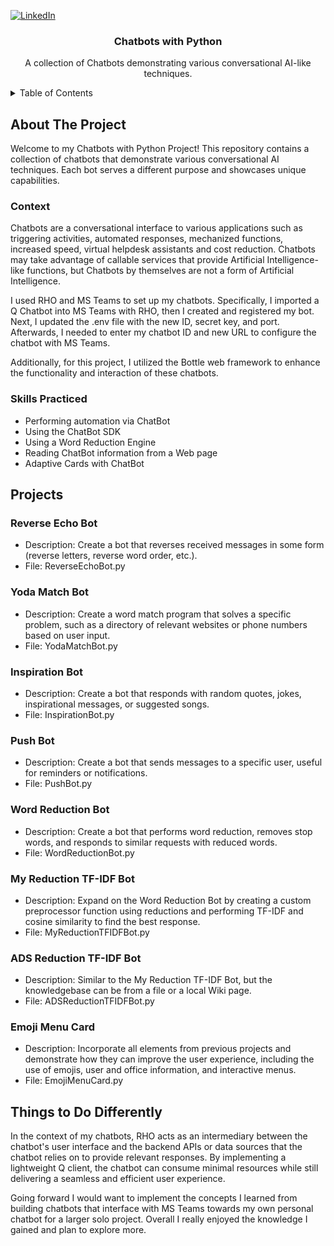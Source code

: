 
<a name="readme-top"></a>
<!--
*** Thanks for checking out the Chatbot Project README. If you have a suggestion
*** that would make this better, please fork the repo and create a pull request
*** or simply open an issue with the tag "enhancement".
*** Don't forget to give the project a star!
*** Thanks again! Now let's dive into the Chatbot Project! :D
-->

<!-- PROJECT SHIELDS -->
<!--
*** I'm using markdown "reference style" links for readability.
*** Reference links are enclosed in brackets [ ] instead of parentheses ( ).
*** See the bottom of this document for the declaration of the reference variables
*** for contributors-url, forks-url, etc. This is an optional, concise syntax you may use.
*** https://www.markdownguide.org/basic-syntax/#reference-style-links
-->
[![LinkedIn][linkedin-shield]][linkedin-url]


<h3 align="center">Chatbots with Python</h3>

  <p align="center">
    A collection of Chatbots demonstrating various conversational AI-like techniques.
  </p>
</div>

<!-- TABLE OF CONTENTS -->
<details>
  <summary>Table of Contents</summary>
  <ol>
    <li>
      <a href="#about-the-project">About The Project</a>
      <ul>
        <li><a href="#context">Context</a></li>
        <li><a href="#skills-practiced">Skills Practiced</a></li>
      </ul>
    </li>
    <li>
      <a href="#projects">Projects</a>
      <ul>
        <li><a href="#reverse-echo-bot">Reverse Echo Bot</a></li>
        <li><a href="#yoda-match-bot">Yoda Match Bot</a></li>
        <li><a href="#inspiration-bot">Inspiration Bot</a></li>
        <li><a href="#push-bot">Push Bot</a></li>
        <li><a href="#word-reduction-bot">Word Reduction Bot</a></li>
        <li><a href="#my-reduction-tfidf-bot">My Reduction TF-IDF Bot</a></li>
        <li><a href="#ads-reduction-tfidf-bot">ADS Reduction TF-IDF Bot</a></li>
        <li><a href="#emoji-menu-card">Emoji Menu Card</a></li>
      </ul>
    </li>
    <li><a href="#things-to-do-differently">Things to Do Differently</a></li>
  </ol>
</details>

<!-- ABOUT THE PROJECT -->
## About The Project

Welcome to my Chatbots with Python Project! This repository contains a collection of chatbots that demonstrate various conversational AI techniques. Each bot serves a different purpose and showcases unique capabilities.

### Context

Chatbots are a conversational interface to various applications such as triggering activities, automated responses, mechanized functions, increased speed, virtual helpdesk assistants and cost reduction. Chatbots may take advantage of callable services that provide Artificial Intelligence-like functions, but Chatbots by themselves are not a form of Artificial Intelligence.

I used RHO and MS Teams to set up my chatbots. Specifically, I imported a Q Chatbot into MS Teams with RHO, then I created and registered my bot. Next, I updated the .env file with the new ID, secret key, and port. Afterwards, I needed to enter my chatbot ID and new URL to configure the chatbot with MS Teams.

Additionally, for this project, I utilized the Bottle web framework to enhance the functionality and interaction of these chatbots.

### Skills Practiced

- Performing automation via ChatBot
- Using the ChatBot SDK
- Using a Word Reduction Engine
- Reading ChatBot information from a Web page
- Adaptive Cards with ChatBot

<!-- PROJECTS -->
## Projects

### Reverse Echo Bot

- Description: Create a bot that reverses received messages in some form (reverse letters, reverse word order, etc.).
- File: ReverseEchoBot.py

### Yoda Match Bot

- Description: Create a word match program that solves a specific problem, such as a directory of relevant websites or phone numbers based on user input.
- File: YodaMatchBot.py

### Inspiration Bot

- Description: Create a bot that responds with random quotes, jokes, inspirational messages, or suggested songs.
- File: InspirationBot.py

### Push Bot

- Description: Create a bot that sends messages to a specific user, useful for reminders or notifications.
- File: PushBot.py

### Word Reduction Bot

- Description: Create a bot that performs word reduction, removes stop words, and responds to similar requests with reduced words.
- File: WordReductionBot.py

### My Reduction TF-IDF Bot

- Description: Expand on the Word Reduction Bot by creating a custom preprocessor function using reductions and performing TF-IDF and cosine similarity to find the best response.
- File: MyReductionTFIDFBot.py

### ADS Reduction TF-IDF Bot

- Description: Similar to the My Reduction TF-IDF Bot, but the knowledgebase can be from a file or a local Wiki page.
- File: ADSReductionTFIDFBot.py

### Emoji Menu Card

- Description: Incorporate all elements from previous projects and demonstrate how they can improve the user experience, including the use of emojis, user and office information, and interactive menus.
- File: EmojiMenuCard.py

<!-- THINGS TO DO DIFFERENTLY -->
## Things to Do Differently

In the context of my chatbots, RHO acts as an intermediary between the chatbot's user interface and the backend APIs or data sources that the chatbot relies on to provide relevant responses. By implementing a lightweight Q client, the chatbot can consume minimal resources while still delivering a seamless and efficient user experience.

Going forward I would want to implement the concepts I learned from building chatbots that interface with MS Teams towards my own personal chatbot for a larger solo project. Overall I really enjoyed the knowledge I gained and plan to explore more.


<!-- MARKDOWN LINKS & IMAGES -->
<!-- https://www.markdownguide.org/basic-syntax/#reference-style-links -->
[linkedin-shield]: https://img.shields.io/badge/-LinkedIn-black.svg?style=for-the-badge&logo=linkedin&colorB=555
[linkedin-url]: https://www.linkedin.com/in/jalil-spearman/

